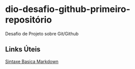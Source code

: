 # dio-desafio-github-primeiro-repositório
Desafio de Projeto sobre Git/Github

## Links Úteis
[Sintaxe Basica Markdown](https://www.markdownguide.org/basic-syntax/)
